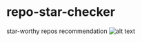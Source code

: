 # repo-star-checker
star-worthy repos recommendation
![alt text](https://github.com/gjk0090/repo-star-checker/sc.png "demo")
